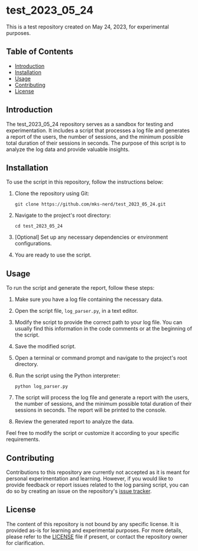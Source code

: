 # test_2023_05_24

This is a test repository created on May 24, 2023, for experimental purposes.

## Table of Contents
- [Introduction](#introduction)
- [Installation](#installation)
- [Usage](#usage)
- [Contributing](#contributing)
- [License](#license)

## Introduction

The test_2023_05_24 repository serves as a sandbox for testing and experimentation. It includes a script that processes a log file and generates a report of the users, the number of sessions, and the minimum possible total duration of their sessions in seconds. The purpose of this script is to analyze the log data and provide valuable insights.

## Installation

To use the script in this repository, follow the instructions below:

1. Clone the repository using Git:
   ```
   git clone https://github.com/mks-nerd/test_2023_05_24.git
   ```

2. Navigate to the project's root directory:
   ```
   cd test_2023_05_24
   ```

3. [Optional] Set up any necessary dependencies or environment configurations.

4. You are ready to use the script.

## Usage

To run the script and generate the report, follow these steps:

1. Make sure you have a log file containing the necessary data.

2. Open the script file, `log_parser.py`, in a text editor.

3. Modify the script to provide the correct path to your log file. You can usually find this information in the code comments or at the beginning of the script.

4. Save the modified script.

5. Open a terminal or command prompt and navigate to the project's root directory.

6. Run the script using the Python interpreter:
   ```
   python log_parser.py
   ```

7. The script will process the log file and generate a report with the users, the number of sessions, and the minimum possible total duration of their sessions in seconds. The report will be printed to the console.

8. Review the generated report to analyze the data.

Feel free to modify the script or customize it according to your specific requirements.

## Contributing

Contributions to this repository are currently not accepted as it is meant for personal experimentation and learning. However, if you would like to provide feedback or report issues related to the log parsing script, you can do so by creating an issue on the repository's [issue tracker](https://github.com/mks-nerd/test_2023_05_24/issues).

## License

The content of this repository is not bound by any specific license. It is provided as-is for learning and experimental purposes. For more details, please refer to the [LICENSE](LICENSE) file if present, or contact the repository owner for clarification.
